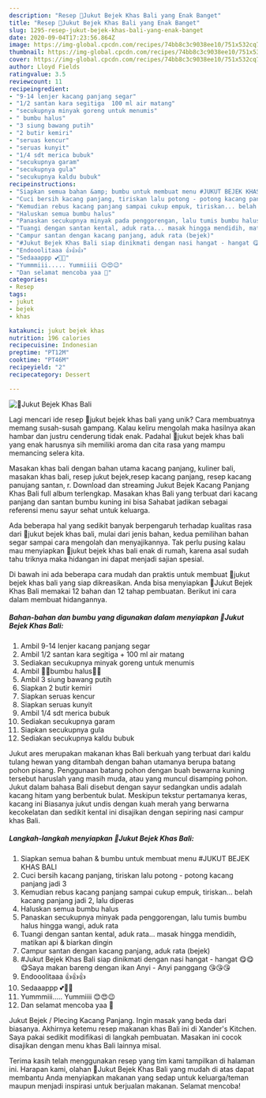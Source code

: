 ```yaml
---
description: "Resep 🍃Jukut Bejek Khas Bali yang Enak Banget"
title: "Resep 🍃Jukut Bejek Khas Bali yang Enak Banget"
slug: 1295-resep-jukut-bejek-khas-bali-yang-enak-banget
date: 2020-09-04T17:23:56.864Z
image: https://img-global.cpcdn.com/recipes/74bb8c3c9038ee10/751x532cq70/🍃jukut-bejek-khas-bali-foto-resep-utama.jpg
thumbnail: https://img-global.cpcdn.com/recipes/74bb8c3c9038ee10/751x532cq70/🍃jukut-bejek-khas-bali-foto-resep-utama.jpg
cover: https://img-global.cpcdn.com/recipes/74bb8c3c9038ee10/751x532cq70/🍃jukut-bejek-khas-bali-foto-resep-utama.jpg
author: Lloyd Fields
ratingvalue: 3.5
reviewcount: 11
recipeingredient:
- "9-14 lenjer kacang panjang segar"
- "1/2 santan kara segitiga  100 ml air matang"
- "secukupnya minyak goreng untuk menumis"
- " bumbu halus"
- "3 siung bawang putih"
- "2 butir kemiri"
- "seruas kencur"
- "seruas kunyit"
- "1/4 sdt merica bubuk"
- "secukupnya garam"
- "secukupnya gula"
- "secukupnya kaldu bubuk"
recipeinstructions:
- "Siapkan semua bahan &amp; bumbu untuk membuat menu #JUKUT BEJEK KHAS BALI"
- "Cuci bersih kacang panjang, tiriskan lalu potong - potong kacang panjang jadi 3"
- "Kemudian rebus kacang panjang sampai cukup empuk, tiriskan... belah kacang panjang jadi 2, lalu diperas"
- "Haluskan semua bumbu halus"
- "Panaskan secukupnya minyak pada penggorengan, lalu tumis bumbu halus hingga wangi, aduk rata"
- "Tuangi dengan santan kental, aduk rata... masak hingga mendidih, matikan api &amp; biarkan dingin"
- "Campur santan dengan kacang panjang, aduk rata (bejek)"
- "#Jukut Bejek Khas Bali siap dinikmati dengan nasi hangat - hangat 😋😋😋Saya makan bareng dengan ikan Anyi - Anyi panggang 😘😘😘"
- "Endooolitaaa 👍👍👍"
- "Sedaaappp 💕💖💞"
- "Yummmiii..... Yummiiii 😊😍😉"
- "Dan selamat mencoba yaa 🤗"
categories:
- Resep
tags:
- jukut
- bejek
- khas

katakunci: jukut bejek khas 
nutrition: 196 calories
recipecuisine: Indonesian
preptime: "PT12M"
cooktime: "PT46M"
recipeyield: "2"
recipecategory: Dessert

---
```



![🍃Jukut Bejek Khas Bali](https://img-global.cpcdn.com/recipes/74bb8c3c9038ee10/751x532cq70/🍃jukut-bejek-khas-bali-foto-resep-utama.jpg)

Lagi mencari ide resep 🍃jukut bejek khas bali yang unik? Cara membuatnya memang susah-susah gampang. Kalau keliru mengolah maka hasilnya akan hambar dan justru cenderung tidak enak. Padahal 🍃jukut bejek khas bali yang enak harusnya sih memiliki aroma dan cita rasa yang mampu memancing selera kita.

Masakan khas bali dengan bahan utama kacang panjang, kuliner bali, masakan khas bali, resep jukut bejek,resep kacang panjang, resep kacang panujang santan, r. Download dan streaming Jukut Bejek Kacang Panjang Khas Bali full album terlengkap. Masakan khas Bali yang terbuat dari kacang panjang dan santan bumbu kuning ini bisa Sahabat jadikan sebagai referensi menu sayur sehat untuk keluarga.

Ada beberapa hal yang sedikit banyak berpengaruh terhadap kualitas rasa dari 🍃jukut bejek khas bali, mulai dari jenis bahan, kedua pemilihan bahan segar sampai cara mengolah dan menyajikannya. Tak perlu pusing kalau mau menyiapkan 🍃jukut bejek khas bali enak di rumah, karena asal sudah tahu triknya maka hidangan ini dapat menjadi sajian spesial.


Di bawah ini ada beberapa cara mudah dan praktis untuk membuat 🍃jukut bejek khas bali yang siap dikreasikan. Anda bisa menyiapkan 🍃Jukut Bejek Khas Bali memakai 12 bahan dan 12 tahap pembuatan. Berikut ini cara dalam membuat hidangannya.

<!--inarticleads1-->

##### Bahan-bahan dan bumbu yang digunakan dalam menyiapkan 🍃Jukut Bejek Khas Bali:

1. Ambil 9-14 lenjer kacang panjang segar
1. Ambil 1/2 santan kara segitiga + 100 ml air matang
1. Sediakan secukupnya minyak goreng untuk menumis
1. Ambil  🍃🍃bumbu halus🍃🍃
1. Ambil 3 siung bawang putih
1. Siapkan 2 butir kemiri
1. Siapkan seruas kencur
1. Siapkan seruas kunyit
1. Ambil 1/4 sdt merica bubuk
1. Sediakan secukupnya garam
1. Siapkan secukupnya gula
1. Sediakan secukupnya kaldu bubuk


Jukut ares merupakan makanan khas Bali berkuah yang terbuat dari kaldu tulang hewan yang ditambah dengan bahan utamanya berupa batang pohon pisang. Penggunaan batang pohon dengan buah bewarna kuning tersebut haruslah yang masih muda, atau yang muncul disamping pohon. Jukut dalam bahasa Bali disebut dengan sayur sedangkan undis adalah kacang hitam yang berbentuk bulat. Meskipun tekstur pertamanya keras, kacang ini Biasanya jukut undis dengan kuah merah yang berwarna kecokelatan dan sedikit kental ini disajikan dengan sepiring nasi campur khas Bali. 

<!--inarticleads2-->

##### Langkah-langkah menyiapkan 🍃Jukut Bejek Khas Bali:

1. Siapkan semua bahan &amp; bumbu untuk membuat menu #JUKUT BEJEK KHAS BALI
1. Cuci bersih kacang panjang, tiriskan lalu potong - potong kacang panjang jadi 3
1. Kemudian rebus kacang panjang sampai cukup empuk, tiriskan... belah kacang panjang jadi 2, lalu diperas
1. Haluskan semua bumbu halus
1. Panaskan secukupnya minyak pada penggorengan, lalu tumis bumbu halus hingga wangi, aduk rata
1. Tuangi dengan santan kental, aduk rata... masak hingga mendidih, matikan api &amp; biarkan dingin
1. Campur santan dengan kacang panjang, aduk rata (bejek)
1. #Jukut Bejek Khas Bali siap dinikmati dengan nasi hangat - hangat 😋😋😋Saya makan bareng dengan ikan Anyi - Anyi panggang 😘😘😘
1. Endooolitaaa 👍👍👍
1. Sedaaappp 💕💖💞
1. Yummmiii..... Yummiiii 😊😍😉
1. Dan selamat mencoba yaa 🤗


Jukut Bejek / Plecing Kacang Panjang. Ingin masak yang beda dari biasanya. Akhirnya ketemu resep makanan khas Bali ini di Xander&#39;s Kitchen. Saya pakai sedikit modifikasi di langkah pembuatan. Masakan ini cocok disajikan dengan menu khas Bali lainnya misal. 

Terima kasih telah menggunakan resep yang tim kami tampilkan di halaman ini. Harapan kami, olahan 🍃Jukut Bejek Khas Bali yang mudah di atas dapat membantu Anda menyiapkan makanan yang sedap untuk keluarga/teman maupun menjadi inspirasi untuk berjualan makanan. Selamat mencoba!
